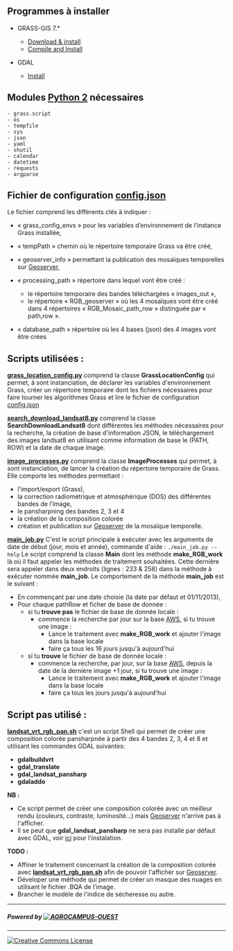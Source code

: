 
## Programmes à installer

- GRASS-GIS 7.*
  * [Download & install](https://grass.osgeo.org/grass7/)
  * [Compile and Install](https://grasswiki.osgeo.org/wiki/Compile_and_Install)

- GDAL
  * [Install](https://gdal.gloobe.org/install.html#linux)

## Modules [Python 2] nécessaires
```
- grass.script
- os
- tempfile
- sys
- json
- yaml
- shutil
- calendar
- datetime
- requests
- argparse
```

## Fichier de configuration [__config.json__](config.json)
Le fichier comprend les différents clés à indiquer :
- « grass_config_envs » pour les variables d’environnement de l’instance Grass installée,
- « tempPath » chemin où le répertoire temporaire Grass va être créé,
- « geoserver_info » permettant la publication des mosaïques temporelles sur [Geoserver],
- « processing_path » répertoire dans lequel vont être créé :
	- le répertoire temporaire des bandes téléchargées « images_out »,
	-  le répertoire «  RGB_geoserver » où les 4 mosaïques vont être créé dans 4 répertoires
	   « RGB_Mosaic_path_row » distinguée par « path,row ».

-  « database_path » répertoire où les 4 bases (json) des 4 images vont être crées

## Scripts utilisées :

[__grass_location_config.py__](grass_location_config.py) comprend la classe __GrassLocationConfig__ qui permet,  à sont instanciation, de déclarer les variables d'environnement Grass, créer un répertoire temporaire dont les fichiers nécessaires pour faire tourner les algorithmes Grass et lire le fichier de configuration [config.json](config.json)

[__search_download_landsat8.py__](search_download_landsat8.py) comprend la classe __SearchDownloadLandsat8__ dont différentes les méthodes nécessaires pour la recherche, la création de base d'information JSON, le téléchargement des images landsat8 en utilisant comme information de base le (PATH, ROW) et la date de chaque image.

[__image_processes.py__](image_processes.py) comprend la classe __ImageProcesses__ qui permet, à sont instanciation, de lancer la création du répertoire temporaire de Grass. Elle comporte les méthodes permettant :
 - l'import/export (Grass),
 - la correction radiométrique et atmosphérique (DOS) des différentes bandes de l’image,
 - le pansharpning des bandes 2, 3 et 4
 - la création de la composition colorée
 - création et publication sur [Geoserver] de la mosaïque temporelle.

[__main_job.py__](main_job.py) C'est le script principale à exécuter avec les arguments de date de début (jour, mois et année), commande d'aide : ```./main_job.py --help```
Le script comprend la classe __Main__ dont les méthode __make_RGB_work__ là où il faut appeler les méthodes de traitement souhaitées. Cette dernière sera appeler dans deux endroits (lignes : 233 & 258) dans la méthode à exécuter nommée __main_job__.
Le comportement de la méthode __main_job__ est le suivant :
- En commençant par une date choisie (la date par défaut et 01/11/2013),
- Pour chaque pathRow et ficher de base de donnée :
    - si tu __trouve pas__ le fichier de base de donnée locale :
        - commence la recherche par jour sur la base [AWS], si tu trouve une image :
          - Lance le traitement avec __make_RGB_work__ et ajouter l’image dans la base locale
          - faire ça tous les 16 jours jusqu'à aujourd'hui
    - si tu __trouve__ le fichier de base de donnée locale :
        - commence la recherche, par jour, sur la base [AWS], depuis la date de la dernière image +1 jour, si tu trouve une image :
          - Lance le traitement avec __make_RGB_work__ et ajouter l’image dans la base locale
          - faire ça tous les jours jusqu'à aujourd'hui

## Script pas utilisé :
[__landsat_vrt_rgb_pan.sh__](landsat_vrt_rgb_pan.sh) c'est un script Shell qui permet de créer une composition colorée pansharpnée à partir des 4 bandes 2, 3, 4 et 8 et utilisant les commandes GDAL suivantes:
- __gdalbuildvrt__
- __gdal_translate__
- __gdal_landsat_pansharp__
- __gdaladdo__

__NB :__
- Ce script permet de créer une composition colorée avec un meilleur rendu (couleurs, contraste, luminosité...) mais [Geoserver] n'arrive pas à l'afficher.
- Il se peut que __gdal_landsat_pansharp__ ne sera pas installé par défaut avec GDAL, voir [ici](https://github.com/gina-alaska/dans-gdal-scripts/blob/master/README.md)  pour l'instalation.


__TODO :__
- Affiner le traitement concernant la création de la composition colorée avec [__landsat_vrt_rgb_pan.sh__](landsat_vrt_rgb_pan.sh) afin de pouvoir l'afficher sur [Geoserver].
- Déveloper une méthode qui permet de créer un masque des nuages en utilisant le fichier .BQA de l’image.
- Brancher le modèle de l'indice de sécheresse ou autre.

***
##### Powered by [![AGROCAMPUS-OUEST](http://www.agrocampus-ouest.fr/infoglueDeliverLive/digitalAssets/89735_Logo-AGROCAMPUS-OUEST.png)](http://www.agrocampus-ouest.fr)
***
[![Creative Commons License](https://licensebuttons.net/l/by-sa/3.0/88x31.png)](https://creativecommons.org/licenses/by-sa/4.0/)



[//]: # (These are reference links used in the body of this note and get stripped out when the markdown processor does its job. There is no need to format nicely because it shouldn't be seen.)


   [Python 2]: <https://www.python.org/downloads/release>
   [Geoserver]: <http://geoserver.org/>
   [AWS]: <https://pages.awscloud.com/public-data-sets-landsat.html>
